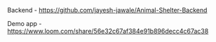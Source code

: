 Backend - https://github.com/jayesh-jawale/Animal-Shelter-Backend

Demo app - https://www.loom.com/share/56e32c67af384e91b896decc4c67ac38
